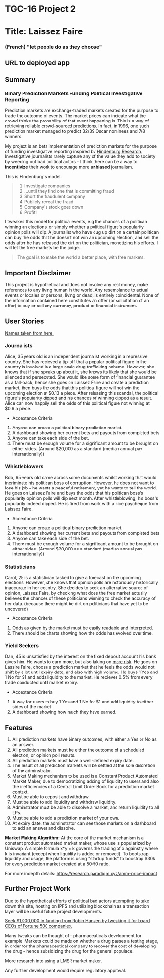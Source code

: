 # TGC-16 Project 2

# Title: Laissez Faire

### (French) "let people do as they choose"

## URL to deployed app

## Summary

### Binary Prediction Markets Funding Political Investigative Reporting

Prediction markets are exchange-traded markets created for the purpose to trade the outcome of events. The market prices can indicate what the crowd thinks the probability of that event happening is. This is a way of retrieving reliable crowd-sourced predictions. In fact, in 1996, one such prediction market managed to predict 32/39 Oscar nominees and 7/8 winners.

My project is an beta implementation of prediction markets for the purpose of funding investigative reporting inspired by [Hindenburg Research.](https://astralcodexten.substack.com/p/use-prediction-markets-to-fund-investigative?s=r) Investigative journalists rarely capture any of the value they add to society by weeding out bad political actors - I think there can be a way to **incentivize** their work to encourage more **unbiased** journalism.

This is Hindenburg's model.

> 1.  Investigate companies
> 2.  ...until they find one that is committing fraud
> 3.  Short the fraudulent company
> 4.  Publicly reveal the fraud
> 5.  Company's stock goes down
> 6.  Profit!

I tweaked this model for political events, e.g the chances of a politican winning an elections, or simply whether a political figure's popularity opinion polls will dip. A journalist who have dug up dirt on a certain politican can buy the odds that he doesn't not win an upcoming election, and sell the odds after he has released the dirt on the politician, monetizing his efforts. I will let the free markets be the judge.

>The goal is to make the world a better place, with free markets. 

## Important Disclaimer

This project is hypothetical and does not involve any real money, make references to any living human in the world. Any resemblance to actual events or locales or persons, living or dead, is entirely coincidental. None of the information contained here constitutes an offer (or solicitation of an offer) to buy or sell any currency, product or financial instrument.

## User Stories

[Names taken from here.](https://en.wikipedia.org/wiki/Alice_and_Bob)

### Journalists

Alice, 35 years old is an independent journalist working in a repressive country. She has recieved a tip-off that a popular political figure in the country is involved in a large scale drug trafficking scheme. However, she knows that if she speaks up about it, she knows its likely that she would be silenced and persecuted. She would like some form of financial guarantee as a fall-back, hence she goes on Laissez Faire and create a prediction market, then buys the odds that this political figure will not win the upcoming election at $0.13 a piece. After releasing this scandal, the political figure's popularity dipped and his chances of winning dipped as a result. Alice can now happily sell the odds of this political figure not winning at $0.6 a piece.

-   Acceptance Criteria

1. Anyone can create a political binary prediction market.
2. A dashboard showing her current bets and payouts from completed bets
3. Anyone can take each side of the bet.
4. There must be enough volume for a significant amount to be brought on either sides. (Around $20,000 as a standard (median annual pay internationally))

### Whistleblowers

Bob, 65 years old came across some documents whilst working that would incriminate his politican boss of corruption. However, he does not want to lose his job - he wants a peaceful retirement, yet he wants to tell the world. He goes on Laissez Faire and buys the odds that his politican boss's popularity opinion polls will dip next month. After whistleblowing, his boss's popularity indeed dipped. He is fired from work with a nice paycheque from Laissez Faire.

-   Acceptance Criteria

1. Anyone can create a political binary prediction market.
2. A dashboard showing her current bets and payouts from completed bets
3. Anyone can take each side of the bet.
4. There must be enough volume for a significant amount to be brought on either sides. (Around $20,000 as a standard (median annual pay internationally))

### Statisticians

Carol, 25 is a statistician tasked to give a forecast on the upcoming elections. However, she knows that opinion polls are notoriously historically inaccurate in her country. She decides to seek an alternative source of opinion, Laissez Faire, by checking what does the free market actually believes the chances of these politicians winning to check the accuracy of her data. (because there might be dirt on politicians that have yet to be uncovered)

-   Acceptance Criteria

1. Odds as given by the market must be easily readable and interpreted.
2. There should be charts showing how the odds has evolved over time.

### Yield Seekers

Dan, 45 is unsatisfied by the interest on the fixed deposit account his bank gives him. He wants to earn more, but also taking on [more risk](https://academy.binance.com/en/articles/impermanent-loss-explained). He goes on Lassire Faire, choose a prediction market that he feels the odds would not shift by a lot until expiry date, and also with high volume. He buys 1 Yes and 1 No for $1 and adds liquidity to the market. He recieves 0.5% from every trade conducted until market expiry.

-   Acceptance Criteria

1. A way for users to buy 1 Yes and 1 No for $1 and add liquidity to either sides of the market
2. A dashboard showing how much they have earned.

## Features

1. All prediction markets have binary outcomes, with either a Yes or No as an answer.
2. All prediction markets must be either the outcome of a scheduled election, or opinion poll results.
3. All prediction markets must have a well-defined expiry date.
4. The result of all prediction markets will be settled at the sole discretion of the adminstrator.
5. Market Making mechanism to be used is a Constant Product Automated Market Maker, due to democratizing adding of liquidity to users and also the inefficiencies of a Central Limit Order Book for a prediction market context.
6. Must be able to deposit and withdraw.
7. Must be able to add liquidity and withdraw liquidity.
8. Adminstrator must be able to dissolve a market, and return liquidity to all LPs.
9. Must be able to add a prediction market of your own.
10. At expiry date, the adminstrator can see those markets on a dashboard to add an answer and dissolve.

**Market Making Algorithm:** At the core of the market mechanism is a constant product automated market maker, whose use is popularized by Uniswap. A simple formula x\*y = k governs the trading of x against y where k is invariant (except when liquidity is added or removed). To bootstrap liquidity and usage, the platform is using "startup funds" to boostrap $30k for every prediction market created at a 50:50 ratio.

For more indepth details: https://research.paradigm.xyz/amm-price-impact

## Further Project Work

Due to the hypothetical efforts of political bad actors attempting to take down this site, hosting on IPFS and utilizing blockchain as a transaction layer will be useful future project developments. 

[Seek $1,000,000 in funding from Robin Hansen by tweaking it for board CEOs of Fortune 500 companies.](https://www.overcomingbias.com/2008/04/if-i-had-a-mill.html)

Many tweaks can be thought of - pharmaceuticals development for example: Markets could be made on whether a drug passes a testing stage, in order for the pharmaceutical company to recover the cost of developing the drug - hence subsidizing the drug for the general populace.

More research into using a LMSR market maker.

Any further development would require regulatory approval. 
